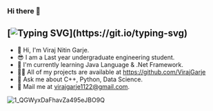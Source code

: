 ### Hi there 👋

## [![Typing SVG](https://readme-typing-svg.demolab.com?font=Fira+Code&weight=240&size=14&pause=1000&color=0CF741&background=FF5B0D00&random=false&width=435&height=51&lines=%F0%9F%91%8B+Hi%2C+I'm+Viraj+Nitin+Garje.;%F0%9F%98%8E+I+am+a+Last+year+undergraduate+engineering+student.;%F0%9F%8C%B1+I'm+currently+learning+Java+Language+%26+.Net+Framework.;%F0%9F%92%AC+Ask+me+about+C%2B%2B%2C+Python%2C+Data+Science.)](https://git.io/typing-svg)

- 👋 Hi, I'm Viraj Nitin Garje.
- 😎 I am a Last year undergraduate engineering student.
- 🌱 I'm currently learning Java Language & .Net Framework.
- 👨‍💻 All of my projects are available at https://github.com/VirajGarje
- 💬 Ask me about C++, Python, Data Science.
- 💌 Mail me at virajgarje1122@gmail.com.


![1_QGWyxDaFhavZa495eJBO9Q](https://github.com/VirajGarje/virajgarje/assets/110277535/2d19c780-0843-491b-87d0-6a856486adde)
